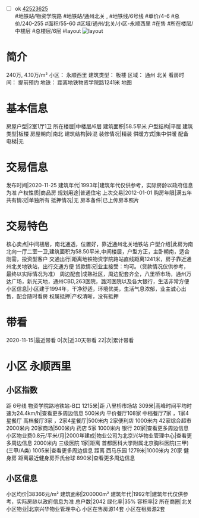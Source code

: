 - [ ] ok [42523625](https://bj.5i5j.com/ershoufang/42523625.html)  
 #地铁站/物资学院路 #地铁站/通州北关 ,  #地铁线/6号线
#单价/4-6 #总价/240-255 #面积/55-60   #区域/通州/北关/小区-永顺西里 #在售 #所在楼层/中楼层 #总楼层/6层 #layout 
![layout](http://image2.5i5j.com//group2/M00/27/E1/CgqJNFy9Lu6AFbj5AAFltap94xk931.jpg_P5.jpg) 
# 简介 
 240万,  4.10万/m² 
小区： 永顺西里
建筑类型： 板楼
区域： 通州 北关
看房时间： 提前预约
地铁： 距离地铁物资学院路1241米 地图
# 基本信息 
 房屋户型|2室1厅1卫
所在楼层|中楼层/6层
建筑面积|58.5平米
户型结构|平层
建筑类型|板楼
房屋朝向|南北
建筑结构|砖混
装修情况|精装
供暖方式|集中供暖
配备电梯|无
# 交易信息 
 发布时间|2020-11-25
建筑年代|1993年|建筑年代仅供参考，实际房龄以政府信息为准
产权性质|商品房
规划用途|普通住宅
上次交易|2012-01-01
购房年限|满五年
共有情况|单独所有
抵押情况|无
房本备件|已上传房本照片
# 交易特色 
 核心卖点|中间楼层，南北通透，位置好，靠近通州北关地铁站
户型介绍|此房为南北向一厅二室一卫,建筑面积为58.50平米,中间楼层，户型方正，主卧朝南，适合刚需，投资型客户
交通出行|距离地铁物资学院路站直线距离1241米，房子靠近通州北关地铁站，出行交通方便
贷款情况|业主接受：均可。（贷款情况仅供参考，最终以实际情况为准）
周边配套|成熟社区，周边配套齐全，八里桥市场，通州万达广场，新光天地，通州CBD,263医院，潞河医院以及各大银行，生活非常方便
小区信息|小区建于1994年，干净舒适，环境优美，生活气息浓郁，业主诚心出售，配合随时看房
权属抵押|产权清晰，没有抵押
# 带看 
 2020-11-15|最近带看	 0|次|近30天带看	 22|次|累计带看
# 小区 永顺西里
## 小区指数 
 距 6号线 物资学院路地铁站-B口 1215米|距 八里桥市场站 309米|高峰时间平均时速为24.4km/h|查看更多周边信息
500米内 平价餐厅108家
中档餐厅7家 ，1家4星餐厅
高档餐厅3家 ，2家4星餐厅|500米内 2家便利店
1000米内 42家综合超市
2000米内 20家商场|500米内 药店 5家
1000米内 银行 20家|查看更多周边信息
小区物业费0.8元/平米/月|2000年建成|物业公司为北京兴华物业管理中心|查看更多周边信息
2000米内 三级医院 1家|距离 首都医科大学附属北京胸科医院(三甲) (三甲/A类) 1005米|查看更多周边信息
距离 西马乐园 1279米|1000米内 20家 健身房
距离最近健身房乔氏台球 890米|查看更多周边信息
## 小区信息 
 小区均价|38366元/m²
建筑面积|200000m²
建筑年代|1992年|建筑年代仅供参考，实际房龄以政府信息为准
总户数|2042
绿化率|35%
容积率|2
所在商圈|北关
小区物业|北京兴华物业管理中心
小区在售房源14套
小区在租房源2套

